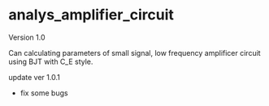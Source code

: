 # analys_amplifier_circuit

Version 1.0 

Can calculating parameters of small signal, low frequency amplificer circuit using BJT with C_E style. 

update ver 1.0.1 
- fix some bugs
